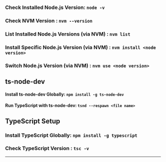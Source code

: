 ### Check Installed Node.js Version: `node -v`

### Check NVM Version : `nvm --version`

### List Installed Node.js Versions (via NVM) : `nvm list`

### Install Specific Node.js Version (via NVM) : `nvm install <node version>`

### Switch Node.js Version (via NVM) : `nvm use <node version>`

## ts-node-dev

#### Install ts-node-dev Globally: `npm install -g ts-node-dev`

#### Run TypeScript with ts-node-dev: `tsnd --respawn <file name>`


## TypeScript Setup

### Install TypeScript Globally: `npm install -g typescript`

### Check TypeScript Version : `tsc -v`

---
